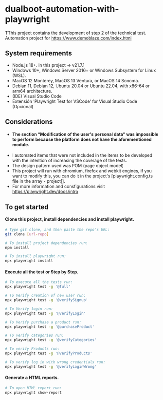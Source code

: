 # dualboot-automation-with-playwright
TThis project contains the development of step 2 of the technical test. Automation project for https://www.demoblaze.com/index.html

## System requirements
- Node.js 18+. in this project -> v21.7.1
- Windows 10+, Windows Server 2016+ or Windows Subsystem for Linux (WSL).
- MacOS 12 Monterey, MacOS 13 Ventura, or MacOS 14 Sonoma.
- Debian 11, Debian 12, Ubuntu 20.04 or Ubuntu 22.04, with x86-64 or arm64 architecture.
- (IDE) Visual Studio Code 
- Extensión 'Playwright Test for VSCode' for Visual Studio Code (Opcional)

## Considerations
- #### The section “Modification of the user's personal data” was impossible to perform because the platform does not have the aforementioned module.
- I automated items that were not included in the items to be developed with the intention of increasing the coverage of the tests.
- The design pattern used was POM (page object model)
- This project will run with chromium, firefox and webkit engines, if you want to modify this, you can do it in the project's [playwright.config.ts file in the array - project[].
- For more information and consfigurations visit https://playwright.dev/docs/intro

## To get started
#### Clone this project, install dependencies and install playwright.
```sh
# Type git clone, and then paste the repo's URL:
git clone [url-repo]
```

```sh
# To install project dependencies run:
npm install
```

```sh
# To install playwright run:
npx playwright install
```

#### Execute all the test or Step by Step.

```sh
# To execute all the tests run:
npx playwright test -g '@full'
```
```sh
# To Verify creation of new user run:
npx playwright test -g '@verifySignup'
```
```sh
# To Verify login run:
npx playwright test -g '@verifyLogin'
```

```sh
# To Verify purchase a product run:
npx playwright test -g '@purchaseProduct'
```

```sh
# To verify categories run:
npx playwright test -g '@verifyCategories'
```

```sh
# To verify Products run:
npx playwright test -g '@verifyProducts'
```


```sh
# To verify log in with wrong credentials run:
npx playwright test -g '@verifyLoginWrong'
```

#### Generate a HTML reports.

```sh
# To open HTML report run:
npx playwright show-report
```